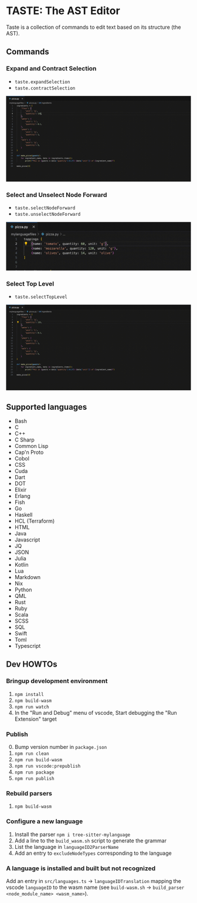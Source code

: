 # TASTE: The AST Editor

Taste is a collection of commands to edit text based on its structure (the AST).

## Commands

### Expand and Contract Selection

- `taste.expandSelection`
- `taste.contractSelection`

![expand and contract selection](media/expand_contract_selection.gif)

### Select and Unselect Node Forward

- `taste.selectNodeForward`
- `taste.unselectNodeForward`

![expand and contract selection](media/select_node_forward.gif)

### Select Top Level

- `taste.selectTopLevel`

![select top level](media/select_top_level.gif)

## Supported languages

- Bash
- C
- C++
- C Sharp
- Common Lisp
- Cap'n Proto
- Cobol
- CSS
- Cuda
- Dart
- DOT
- Elixir
- Erlang
- Fish
- Go
- Haskell
- HCL (Terraform)
- HTML
- Java
- Javascript
- JQ
- JSON
- Julia
- Kotlin
- Lua
- Markdown
- Nix
- Python
- QML
- Rust
- Ruby
- Scala
- SCSS
- SQL
- Swift
- Toml
- Typescript

## Dev HOWTOs

### Bringup development environment

1. `npm install`
2. `npm build-wasm`
3. `npm run watch`
4. In the "Run and Debug" menu of vscode, Start debugging the "Run Extension" target

### Publish

0. Bump version number in `package.json`
1. `npm run clean`
2. `npm run build-wasm`
3. `npm run vscode:prepublish`
4. `npm run package`
5. `npm run publish`

### Rebuild parsers

1. `npm build-wasm`

### Configure a new language

1. Install the parser `npm i tree-sitter-mylanguage`
2. Add a line to the `build_wasm.sh` script to generate the grammar
3. List the language in `languageID2ParserName`
4. Add an entry to `excludeNodeTypes` corresponding to the language

### A language is installed and built but not recognized

Add an entry in `src/languages.ts` -> `languageIDTranslation` mapping the vscode `languageID` to the wasm name (see `build-wasm.sh` -> `build_parser <node_module_name> <wasm_name>`).
